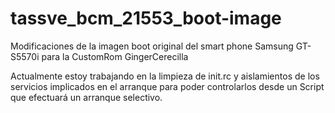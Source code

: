 tassve_bcm_21553_boot-image
===========================

Modificaciones de la imagen boot original del smart phone Samsung GT-S5570i para la CustomRom GingerCerecilla

Actualmente estoy trabajando en la limpieza de init.rc y aislamientos de los servicios implicados
en el arranque para poder controlarlos desde un Script que efectuará un arranque selectivo.

